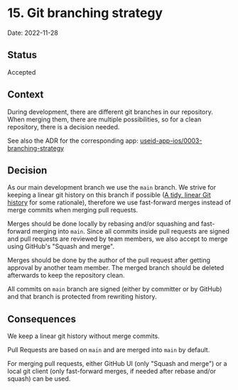 # 15. Git branching strategy

Date: 2022-11-28

## Status

Accepted

## Context

During development, there are different git branches in our repository. When merging them, there are multiple possibilities, so for a clean repository, there is a decision needed.

See also the ADR for the corresponding app: [useid-app-ios/0003-branching-strategy](https://github.com/digitalservicebund/useid-app-ios/blob/e76dababb2015fa05ddabb60a29827892502dad0/doc/adr/0003-branching-strategy.md)

## Decision

As our main development branch we use the `main` branch. We strive for keeping a linear git history on this branch if possible ([A tidy, linear Git history](https://www.bitsnbites.eu/a-tidy-linear-git-history/) for some rationale), therefore we use fast-forward merges instead of merge commits when merging pull requests.

Merges should be done locally by rebasing and/or squashing and fast-forward merging into `main`. Since all commits inside pull requests are signed and pull requests are reviewed by team members, we also accept to merge using GitHub's "Squash and merge".

Merges should be done by the author of the pull request after getting approval by another team member. The merged branch should be deleted afterwards to keep the repository clean.

All commits on `main` branch are signed (either by committer or by GitHub) and that branch is protected from rewriting history.

## Consequences

We keep a linear git history without merge commits.

Pull Requests are based on `main` and are merged into `main` by default.

For merging pull requests, either GitHub UI (only "Squash and merge") or a local git client (only fast-forward merges, if needed after rebase and/or squash) can be used.
